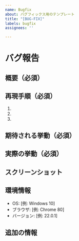 ```yaml
---
name: Bugfix
about: バグフィックス用のテンプレート
title: "[BUG-FIX]"
labels: bugfix
assignees: ''

---
```


# バグ報告

## 概要（必須）
<!-- バグの簡潔な説明を書く -->

## 再現手順（必須）
<!-- バグを再現するための手順を【詳細に】書く -->
1. 
2. 
3. 

## 期待される挙動（必須）
<!-- バグがない場合に期待される挙動を書く -->

## 実際の挙動（必須）
<!-- 実際に発生している挙動をを書く -->

## スクリーンショット
<!-- 問題を示すスクリーンショットがあれば添付する -->

## 環境情報
<!-- バグが発生した環境に関する情報を記載する -->
- OS: [例: Windows 10]
- ブラウザ: [例: Chrome 80]
- バージョン: [例: 22.0.1]

## 追加の情報
<!-- 問題に関連するその他の情報があればここに追加する -->
